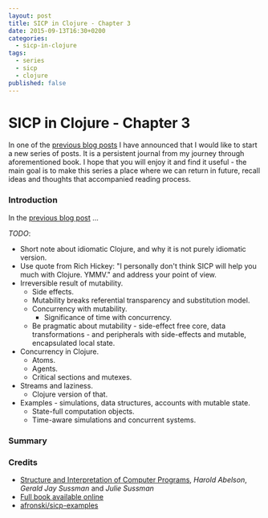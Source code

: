 ```yaml
---
layout: post
title: SICP in Clojure - Chapter 3
date: 2015-09-13T16:30+0200
categories:
  - sicp-in-clojure
tags:
  - series
  - sicp
  - clojure
published: false
---
```


# SICP in Clojure - Chapter 3

<quote class="disclaimer">In one of the <a href="http://www.afronski.pl/books-that-changed-my-career/2015/06/01/books-that-changed-my-career-structure-and-interpretation-of-computer-programs.html">previous blog posts</a> I have announced that I would like to start a new series of posts. It is a persistent journal from my journey through aforementioned book. I hope that you will enjoy it and find it useful - the main goal is to make this series a place where we can return in future, recall ideas and thoughts that accompanied reading process.</quote>

### Introduction

In the [previous blog post](http://www.afronski.pl/sicp-in-clojure/2015/06/04/sicp-in-clojure-chapter-2.html) ...

*TODO*:

- Short note about idiomatic Clojure, and why it is not purely idiomatic version.
- Use quote from Rich Hickey: "I personally don't think SICP will help you much with Clojure. YMMV." and address your point of view.
- Irreversible result of mutability.
  - Side effects.
  - Mutability breaks referential transparency and substitution model.
  - Concurrency with mutability.
    - Significance of time with concurrency.
  - Be pragmatic about mutability - side-effect free core, data transformations - and peripherals with side-effects and mutable, encapsulated local state.
- Concurrency in Clojure.
  - Atoms.
  - Agents.
  - Critical sections and mutexes.
- Streams and laziness.
  - Clojure version of that.
- Examples - simulations, data structures, accounts with mutable state.
  - State-full computation objects.
  - Time-aware simulations and concurrent systems.

### Summary

### Credits

- [Structure and Interpretation of Computer Programs](http://mitpress.mit.edu/books/structure-and-interpretation-computer-programs), *Harold Abelson*, *Gerald Jay Sussman* and *Julie Sussman*
- [Full book available online](https://mitpress.mit.edu/sicp/full-text/book/book.html)
- [afronski/sicp-examples](https://github.com/afronski/sicp-examples)
